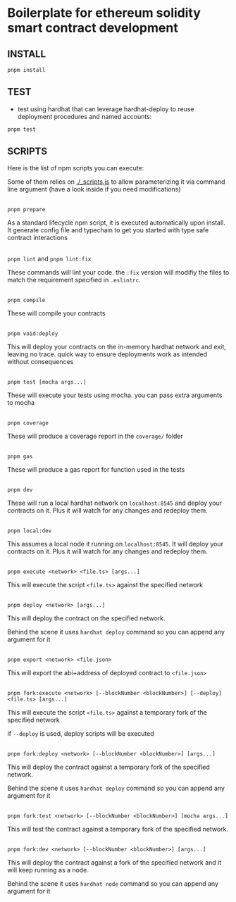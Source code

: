 # Boilerplate for ethereum solidity smart contract development

## INSTALL

```bash
pnpm install
```

## TEST


- test using hardhat that can leverage hardhat-deploy to reuse deployment procedures and named accounts:

```bash
pnpm test
```


## SCRIPTS

Here is the list of npm scripts you can execute:

Some of them relies on [./\_scripts.js](./_scripts.js) to allow parameterizing it via command line argument (have a look inside if you need modifications)
<br/><br/>

`pnpm prepare`

As a standard lifecycle npm script, it is executed automatically upon install. It generate config file and typechain to get you started with type safe contract interactions
<br/><br/>

`pnpm lint` and `pnpm lint:fix`

These commands will lint your code. the `:fix` version will modifiy the files to match the requirement specified in `.eslintrc`.
<br/><br/>

`pnpm compile`

These will compile your contracts
<br/><br/>

`pnpm void:deploy`

This will deploy your contracts on the in-memory hardhat network and exit, leaving no trace. quick way to ensure deployments work as intended without consequences
<br/><br/>

`pnpm test [mocha args...]`

These will execute your tests using mocha. you can pass extra arguments to mocha
<br/><br/>

`pnpm coverage`

These will produce a coverage report in the `coverage/` folder
<br/><br/>

`pnpm gas`

These will produce a gas report for function used in the tests
<br/><br/>

`pnpm dev`

These will run a local hardhat network on `localhost:8545` and deploy your contracts on it. Plus it will watch for any changes and redeploy them.
<br/><br/>

`pnpm local:dev`

This assumes a local node it running on `localhost:8545`. It will deploy your contracts on it. Plus it will watch for any changes and redeploy them.
<br/><br/>

`pnpm execute <network> <file.ts> [args...]`

This will execute the script `<file.ts>` against the specified network
<br/><br/>

`pnpm deploy <network> [args...]`

This will deploy the contract on the specified network.

Behind the scene it uses `hardhat deploy` command so you can append any argument for it
<br/><br/>

`pnpm export <network> <file.json>`

This will export the abi+address of deployed contract to `<file.json>`
<br/><br/>

`pnpm fork:execute <network> [--blockNumber <blockNumber>] [--deploy] <file.ts> [args...]`

This will execute the script `<file.ts>` against a temporary fork of the specified network

if `--deploy` is used, deploy scripts will be executed
<br/><br/>

`pnpm fork:deploy <network> [--blockNumber <blockNumber>] [args...]`

This will deploy the contract against a temporary fork of the specified network.

Behind the scene it uses `hardhat deploy` command so you can append any argument for it
<br/><br/>

`pnpm fork:test <network> [--blockNumber <blockNumber>] [mocha args...]`

This will test the contract against a temporary fork of the specified network.
<br/><br/>

`pnpm fork:dev <network> [--blockNumber <blockNumber>] [args...]`

This will deploy the contract against a fork of the specified network and it will keep running as a node.

Behind the scene it uses `hardhat node` command so you can append any argument for it
